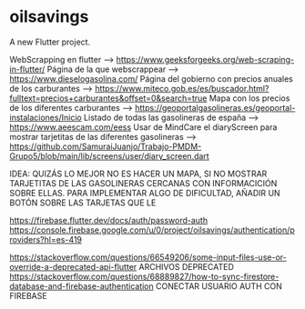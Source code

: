 # oilsavings

A new Flutter project.


WebScrapping en flutter  --> https://www.geeksforgeeks.org/web-scraping-in-flutter/
Página de la que webscrappear --> https://www.dieselogasolina.com/
Página del gobierno con precios anuales de los carburantes --> https://www.miteco.gob.es/es/buscador.html?fulltext=precios+carburantes&offset=0&search=true
Mapa con los precios de los diferentes carburantes --> https://geoportalgasolineras.es/geoportal-instalaciones/Inicio
Listado de todas las gasolineras de españa -->  https://www.aeescam.com/eess
Usar de MindCare el diaryScreen para mostrar tarjetitas de las diferentes gasolineras --> https://github.com/SamuraiJuanjo/Trabajo-PMDM-Grupo5/blob/main/lib/screens/user/diary_screen.dart


IDEA:
QUIZÁS LO MEJOR NO ES HACER UN MAPA, SI NO MOSTRAR TARJETITAS DE LAS GASOLINERAS CERCANAS CON INFORMACICIÓN SOBRE ELLAS.
PARA IMPLEMENTAR ALGO DE DIFICULTAD, AÑADIR UN BOTÓN SOBRE LAS TARJETAS QUE LE


https://firebase.flutter.dev/docs/auth/password-auth
https://console.firebase.google.com/u/0/project/oilsavings/authentication/providers?hl=es-419


https://stackoverflow.com/questions/66549206/some-input-files-use-or-override-a-deprecated-api-flutter ARCHIVOS DEPRECATED
https://stackoverflow.com/questions/68889827/how-to-sync-firestore-database-and-firebase-authentication CONECTAR USUARIO AUTH CON FIREBASE